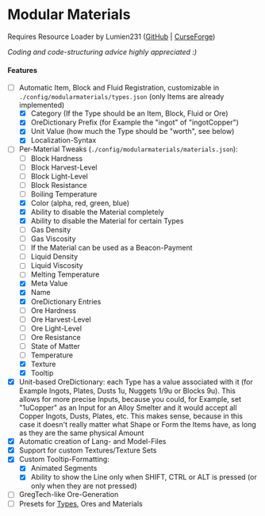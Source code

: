 Modular Materials
=================
Requires Resource Loader by Lumien231 ([GitHub](https://github.com/lumien231/Resource-Loader) | [CurseForge](https://www.curseforge.com/minecraft/mc-mods/resource-loader))

*Coding and code-structuring advice highly appreciated :)*

#### Features

 - [ ] Automatic Item, Block and Fluid Registration, customizable in `./config/modularmaterials/types.json` (only Items are already implemented)
    - [x] Category (If the Type should be an Item, Block, Fluid or Ore)
    - [x] OreDictionary Prefix (for Example the "ingot" of "ingotCopper")
    - [x] Unit Value (how much the Type should be "worth", see below)
    - [x] Localization-Syntax
 - [ ] Per-Material Tweaks (`./config/modularmaterials/materials.json`):
    - [ ] Block Hardness
    - [ ] Block Harvest-Level
    - [ ] Block Light-Level
    - [ ] Block Resistance
    - [ ] Boiling Temperature
    - [x] Color (alpha, red, green, blue)
    - [x] Ability to disable the Material completely
    - [x] Ability to disable the Material for certain Types
    - [ ] Gas Density
    - [ ] Gas Viscosity
    - [ ] If the Material can be used as a Beacon-Payment
    - [ ] Liquid Density
    - [ ] Liquid Viscosity
    - [ ] Melting Temperature
    - [x] Meta Value
    - [x] Name
    - [x] OreDictionary Entries
    - [ ] Ore Hardness
    - [ ] Ore Harvest-Level
    - [ ] Ore Light-Level
    - [ ] Ore Resistance
    - [ ] State of Matter
    - [ ] Temperature
    - [x] Texture
    - [x] Tooltip
 - [x] Unit-based OreDictionary: each Type has a value associated with it (for Example Ingots, Plates, Dusts 1u, Nuggets 1/9u or Blocks 9u). This allows for more precise Inputs, because you could, for Example, set "1uCopper" as an Input for an Alloy Smelter and it would accept all Copper Ingots, Dusts, Plates, etc. This makes sense, because in this case it doesn't really matter what Shape or Form the Items have, as long as they are the same physical Amount
 - [x] Automatic creation of Lang- and Model-Files
 - [x] Support for custom Textures/Texture Sets
 - [x] Custom Tooltip-Formatting:
    - [x] Animated Segments
    - [x] Ability to show the Line only when SHIFT, CTRL or ALT is pressed (or only when they are not pressed)
 - [ ] GregTech-like Ore-Generation
 - [ ] Presets for [Types](presets/types/), Ores and Materials

